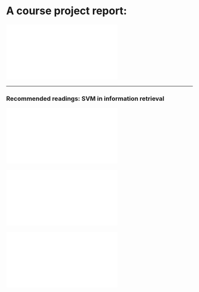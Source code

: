 # A course project report:
![Naive Bayes in Text Classification](/naive-bayes.pdf)

---

### Recommended readings: SVM in information retrieval 

![Active Learning in Image Retrieval using SVM](/2001-SVM-IR.pdf)

![Presentation](/2001-SVM-IR_presentation.pdf)

![Active Learning in Text Retrieval using SVM](/2001-SVM-TR.pdf)

